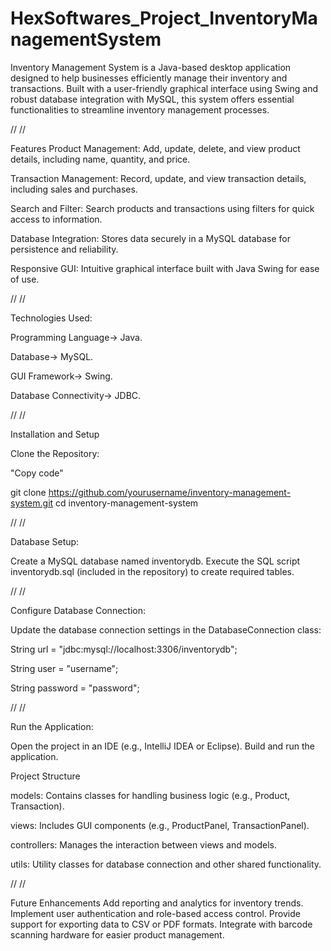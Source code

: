 # HexSoftwares_Project_InventoryManagementSystem
Inventory Management System is a Java-based desktop application designed to help businesses efficiently manage their inventory and transactions. Built with a user-friendly graphical interface using Swing and robust database integration with MySQL, this system offers essential functionalities to streamline inventory management processes.

//
//


Features Product Management:
Add, update, delete, and view product details, including name, quantity, and price.


Transaction Management:
Record, update, and view transaction details, including sales and purchases.


Search and Filter:
Search products and transactions using filters for quick access to information.


Database Integration:
Stores data securely in a MySQL database for persistence and reliability.


Responsive GUI:
Intuitive graphical interface built with Java Swing for ease of use.


//
//




Technologies Used:



Programming Language-> Java.

Database-> MySQL.

GUI Framework-> Swing.

Database Connectivity-> JDBC.

//
//


Installation and Setup

Clone the Repository:

"Copy code"

git clone https://github.com/yourusername/inventory-management-system.git
cd inventory-management-system


//
//


Database Setup:

Create a MySQL database named inventorydb.
Execute the SQL script inventorydb.sql (included in the repository) to create required tables.

//
//


Configure Database Connection:

Update the database connection settings in the DatabaseConnection class:

String url = "jdbc:mysql://localhost:3306/inventorydb";

String user = "username";

String password = "password";


//
//


Run the Application:

Open the project in an IDE (e.g., IntelliJ IDEA or Eclipse).
Build and run the application.


Project Structure

models: Contains classes for handling business logic (e.g., Product, Transaction).

views: Includes GUI components (e.g., ProductPanel, TransactionPanel).

controllers: Manages the interaction between views and models.

utils: Utility classes for database connection and other shared functionality.


//
//

Future Enhancements
Add reporting and analytics for inventory trends.
Implement user authentication and role-based access control.
Provide support for exporting data to CSV or PDF formats.
Integrate with barcode scanning hardware for easier product management.

